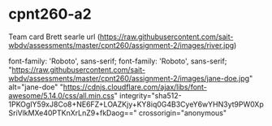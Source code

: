 # cpnt260-a2
Team card
Brett searle
url (https://raw.githubusercontent.com/sait-wbdv/assessments/master/cpnt260/assignment-2/images/river.jpg)

font-family: 'Roboto', sans-serif;
font-family: 'Roboto', sans-serif;
"https://raw.githubusercontent.com/sait-wbdv/assessments/master/cpnt260/assignment-2/images/jane-doe.jpg" alt="jane-doe"
"https://cdnjs.cloudflare.com/ajax/libs/font-awesome/5.14.0/css/all.min.css" integrity="sha512-1PKOgIY59xJ8Co8+NE6FZ+LOAZKjy+KY8iq0G4B3CyeY6wYHN3yt9PW0XpSriVlkMXe40PTKnXrLnZ9+fkDaog==" crossorigin="anonymous"

